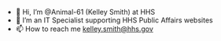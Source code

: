 - 👋 Hi, I’m @Animal-61 (Kelley Smith) at HHS
- 👀 I’m an IT Specialist supporting HHS Public Affairs websites
- 📫 How to reach me kelley.smith@hhs.gov

<!---
Animal-61/Animal-61 is a ✨ special ✨ repository because its `README.md` (this file) appears on your GitHub profile.
You can click the Preview link to take a look at your changes.
--->
